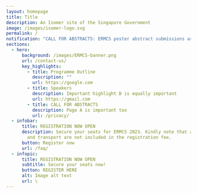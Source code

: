```yaml
---
layout: homepage
title: Title
description: An Isomer site of the Singapore Government
image: /images/isomer-logo.svg
permalink: /
notification: "CALL FOR ABSTRACTS: ERMCS poster abstract submissions are now open for 2023!"
sections:
  - hero:
      background: /images/ERMCS-banner.png
      url: /contact-us/
      key_highlights:
        - title: Programme Outline
          description: ""
          url: https://google.com
        - title: Speakers
          description: Important highlight B is equally important
          url: https://gmail.com
        - title: CALL FOR ABSTRACTS
          description: Page A is important too
          url: /privacy/
  - infobar:
      title: REGISTRATION NOW OPEN
      description: Secure your seats for ERMCS 2023. Kindly note that accommodation
        and transport are not included in the registration fee.
      button: Register now
      url: /faq/
  - infopic:
      title: REGISTRATION NOW OPEN
      subtitle: Secure your seats now!
      button: REGISTER HERE
      alt: Image alt text
      url: \
---
```

